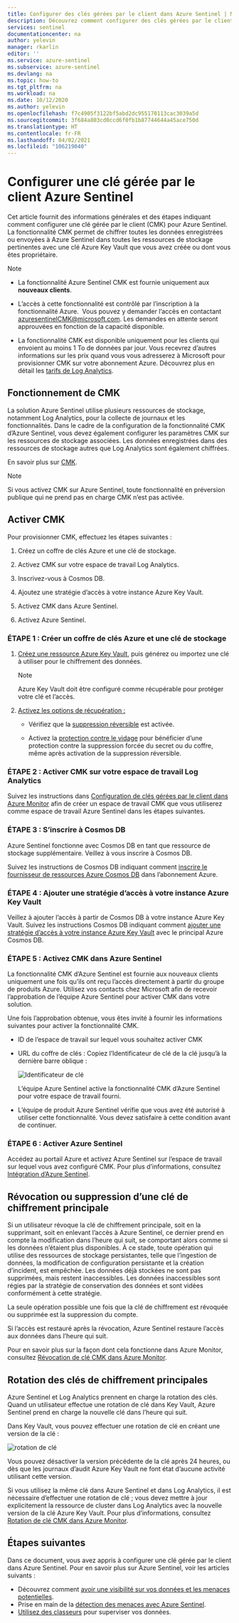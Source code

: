 ```yaml
---
title: Configurer des clés gérées par le client dans Azure Sentinel | Microsoft Docs
description: Découvrez comment configurer des clés gérées par le client (CMK) dans Azure Sentinel.
services: sentinel
documentationcenter: na
author: yelevin
manager: rkarlin
editor: ''
ms.service: azure-sentinel
ms.subservice: azure-sentinel
ms.devlang: na
ms.topic: how-to
ms.tgt_pltfrm: na
ms.workload: na
ms.date: 10/12/2020
ms.author: yelevin
ms.openlocfilehash: f7c4905f3122bf5abd2dc955170113cac3039a5d
ms.sourcegitcommit: 3f684a803cd0ccd6f0fb1b87744644a45ace750d
ms.translationtype: HT
ms.contentlocale: fr-FR
ms.lasthandoff: 04/02/2021
ms.locfileid: "106219040"
---
```

# <a name="set-up-azure-sentinel-customer-managed-key"></a>Configurer une clé gérée par le client Azure Sentinel

Cet article fournit des informations générales et des étapes indiquant comment configurer une clé gérée par le client (CMK) pour Azure Sentinel. La fonctionnalité CMK permet de chiffrer toutes les données enregistrées ou envoyées à Azure Sentinel dans toutes les ressources de stockage pertinentes avec une clé Azure Key Vault que vous avez créée ou dont vous êtes propriétaire.

> [!NOTE]
> - La fonctionnalité Azure Sentinel CMK est fournie uniquement aux **nouveaux clients**.
>
> - L’accès à cette fonctionnalité est contrôlé par l’inscription à la fonctionnalité Azure.  Vous pouvez y demander l’accès en contactant azuresentinelCMK@microsoft.com. Les demandes en attente seront approuvées en fonction de la capacité disponible.
>
> - La fonctionnalité CMK est disponible uniquement pour les clients qui envoient au moins 1 To de données par jour. Vous recevrez d’autres informations sur les prix quand vous vous adresserez à Microsoft pour provisionner CMK sur votre abonnement Azure. Découvrez plus en détail les [tarifs de Log Analytics](../azure-monitor/logs/manage-cost-storage.md#log-analytics-dedicated-clusters).

## <a name="how-cmk-works"></a>Fonctionnement de CMK 

La solution Azure Sentinel utilise plusieurs ressources de stockage, notamment Log Analytics, pour la collecte de journaux et les fonctionnalités. Dans le cadre de la configuration de la fonctionnalité CMK d’Azure Sentinel, vous devez également configurer les paramètres CMK sur les ressources de stockage associées. Les données enregistrées dans des ressources de stockage autres que Log Analytics sont également chiffrées.

En savoir plus sur [CMK](../azure-monitor/logs/customer-managed-keys.md#customer-managed-key-overview).

> [!NOTE]
> Si vous activez CMK sur Azure Sentinel, toute fonctionnalité en préversion publique qui ne prend pas en charge CMK n’est pas activée.

## <a name="enable-cmk"></a>Activer CMK 

Pour provisionner CMK, effectuez les étapes suivantes : 

1.  Créez un coffre de clés Azure et une clé de stockage.

2.  Activez CMK sur votre espace de travail Log Analytics.

3.  Inscrivez-vous à Cosmos DB.

4.  Ajoutez une stratégie d’accès à votre instance Azure Key Vault.

5.  Activez CMK dans Azure Sentinel.

6.  Activez Azure Sentinel.

### <a name="step-1-create-an-azure-key-vault-and-storing-key"></a>ÉTAPE 1 : Créer un coffre de clés Azure et une clé de stockage

1.  [Créez une ressource Azure Key Vault](/azure-stack/user/azure-stack-key-vault-manage-portal), puis générez ou importez une clé à utiliser pour le chiffrement des données.
    > [!NOTE]
    >  Azure Key Vault doit être configuré comme récupérable pour protéger votre clé et l’accès.

1.  [Activez les options de récupération :](../key-vault/general/key-vault-recovery.md)

    -   Vérifiez que la [suppression réversible](../key-vault/general/soft-delete-overview.md) est activée.

    -   Activez la [protection contre le vidage](../key-vault/general/soft-delete-overview.md#purge-protection) pour bénéficier d’une protection contre la suppression forcée du secret ou du coffre, même après activation de la suppression réversible.

### <a name="step-2-enable-cmk-on-your-log-analytics-workspace"></a>ÉTAPE 2 : Activer CMK sur votre espace de travail Log Analytics

Suivez les instructions dans [Configuration de clés gérées par le client dans Azure Monitor](../azure-monitor/logs/customer-managed-keys.md) afin de créer un espace de travail CMK que vous utiliserez comme espace de travail Azure Sentinel dans les étapes suivantes.

### <a name="step-3-register-for-cosmos-db"></a>ÉTAPE 3 : S’inscrire à Cosmos DB

Azure Sentinel fonctionne avec Cosmos DB en tant que ressource de stockage supplémentaire. Veillez à vous inscrire à Cosmos DB.

Suivez les instructions de Cosmos DB indiquant comment [inscrire le fournisseur de ressources Azure Cosmos DB](../cosmos-db/how-to-setup-cmk.md#register-resource-provider) dans l’abonnement Azure.

### <a name="step-4-add-an-access-policy-to-your-azure-key-vault-instance"></a>ÉTAPE 4 : Ajouter une stratégie d’accès à votre instance Azure Key Vault

Veillez à ajouter l’accès à partir de Cosmos DB à votre instance Azure Key Vault. Suivez les instructions Cosmos DB indiquant comment [ajouter une stratégie d’accès à votre instance Azure Key Vault](../cosmos-db/how-to-setup-cmk.md#add-access-policy) avec le principal Azure Cosmos DB.

### <a name="step-5-enable-cmk-in-azure-sentinel"></a>ÉTAPE 5 : Activez CMK dans Azure Sentinel

La fonctionnalité CMK d’Azure Sentinel est fournie aux nouveaux clients uniquement une fois qu’ils ont reçu l’accès directement à partir du groupe de produits Azure. Utilisez vos contacts chez Microsoft afin de recevoir l’approbation de l’équipe Azure Sentinel pour activer CMK dans votre solution.

Une fois l’approbation obtenue, vous êtes invité à fournir les informations suivantes pour activer la fonctionnalité CMK.

-  ID de l’espace de travail sur lequel vous souhaitez activer CMK

-  URL du coffre de clés : Copiez l’Identificateur de clé de la clé jusqu’à la dernière barre oblique :  
    

    ![Identificateur de clé](./media/customer-managed-keys/key-identifier.png)

    L’équipe Azure Sentinel active la fonctionnalité CMK d’Azure Sentinel pour votre espace de travail fourni.

-  L’équipe de produit Azure Sentinel vérifie que vous avez été autorisé à utiliser cette fonctionnalité. Vous devez satisfaire à cette condition avant de continuer.

### <a name="step-6-enable-azure-sentinel"></a>ÉTAPE 6 : Activer Azure Sentinel


Accédez au portail Azure et activez Azure Sentinel sur l’espace de travail sur lequel vous avez configuré CMK. Pour plus d’informations, consultez [Intégration d’Azure Sentinel](quickstart-onboard.md).

## <a name="key-encryption-key-revocation-or-deletion"></a>Révocation ou suppression d’une clé de chiffrement principale


Si un utilisateur révoque la clé de chiffrement principale, soit en la supprimant, soit en enlevant l’accès à Azure Sentinel, ce dernier prend en compte la modification dans l’heure qui suit, se comportant alors comme si les données n’étaient plus disponibles. À ce stade, toute opération qui utilise des ressources de stockage persistantes, telle que l’ingestion de données, la modification de configuration persistante et la création d’incident, est empêchée. Les données déjà stockées ne sont pas supprimées, mais restent inaccessibles. Les données inaccessibles sont régies par la stratégie de conservation des données et sont vidées conformément à cette stratégie.

La seule opération possible une fois que la clé de chiffrement est révoquée ou supprimée est la suppression du compte.

Si l’accès est restauré après la révocation, Azure Sentinel restaure l’accès aux données dans l’heure qui suit.

Pour en savoir plus sur la façon dont cela fonctionne dans Azure Monitor, consultez [Révocation de clé CMK dans Azure Monitor](../azure-monitor/logs/customer-managed-keys.md#key-revocation).

## <a name="key-encryption-key-rotation"></a>Rotation des clés de chiffrement principales


Azure Sentinel et Log Analytics prennent en charge la rotation des clés. Quand un utilisateur effectue une rotation de clé dans Key Vault, Azure Sentinel prend en charge la nouvelle clé dans l’heure qui suit.

Dans Key Vault, vous pouvez effectuer une rotation de clé en créant une version de la clé :

![rotation de clé](./media/customer-managed-keys/key-rotation.png)

Vous pouvez désactiver la version précédente de la clé après 24 heures, ou dès que les journaux d’audit Azure Key Vault ne font état d’aucune activité utilisant cette version.

Si vous utilisez la même clé dans Azure Sentinel et dans Log Analytics, il est nécessaire d’effectuer une rotation de clé ; vous devez mettre à jour explicitement la ressource de cluster dans Log Analytics avec la nouvelle version de la clé Azure Key Vault. Pour plus d’informations, consultez [Rotation de clé CMK dans Azure Monitor](../azure-monitor/logs/customer-managed-keys.md#key-rotation).

## <a name="next-steps"></a>Étapes suivantes
Dans ce document, vous avez appris à configurer une clé gérée par le client dans Azure Sentinel. Pour en savoir plus sur Azure Sentinel, voir les articles suivants :
- Découvrez comment [avoir une visibilité sur vos données et les menaces potentielles](quickstart-get-visibility.md).
- Prise en main de la [détection des menaces avec Azure Sentinel](./tutorial-detect-threats-built-in.md).
- [Utilisez des classeurs](tutorial-monitor-your-data.md) pour superviser vos données.